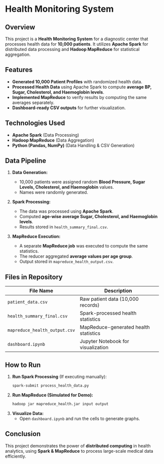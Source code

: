 # Health Monitoring System

## Overview
This project is a **Health Monitoring System** for a diagnostic center that processes health data for **10,000 patients**. It utilizes **Apache Spark** for distributed data processing and **Hadoop MapReduce** for statistical aggregation.

## Features
- **Generated 10,000 Patient Profiles** with randomized health data.
- **Processed Health Data** using Apache Spark to compute **average BP, Sugar, Cholesterol, and Haemoglobin levels**.
- **Implemented MapReduce** to verify results by computing the same averages separately.
- **Dashboard-ready CSV outputs** for further visualization.

## Technologies Used
- **Apache Spark** (Data Processing)
- **Hadoop MapReduce** (Data Aggregation)
- **Python (Pandas, NumPy)** (Data Handling & CSV Generation)

## Data Pipeline
1. **Data Generation:**  
   - 10,000 patients were assigned random **Blood Pressure, Sugar Levels, Cholesterol, and Haemoglobin** values.
   - Names were randomly generated.

2. **Spark Processing:**  
   - The data was processed using **Apache Spark**.
   - Computed **age-wise average Sugar, Cholesterol, and Haemoglobin levels**.
   - Results stored in `health_summary_final.csv`.

3. **MapReduce Execution:**  
   - A separate **MapReduce job** was executed to compute the same statistics.
   - The reducer aggregated **average values per age group**.
   - Output stored in `mapreduce_health_output.csv`.

## Files in Repository
| File Name | Description |
|-----------|-------------|
| `patient_data.csv` | Raw patient data (10,000 records) |
| `health_summary_final.csv` | Spark-processed health statistics |
| `mapreduce_health_output.csv` | MapReduce-generated health statistics |
| `dashboard.ipynb` | Jupyter Notebook for visualization |

## How to Run
1. **Run Spark Processing** (If executing manually):
   ```bash
   spark-submit process_health_data.py
   ```
2. **Run MapReduce (Simulated for Demo):**
   ```bash
   hadoop jar mapreduce_health.jar input output
   ```
3. **Visualize Data:**
   - Open `dashboard.ipynb` and run the cells to generate graphs.

## Conclusion
This project demonstrates the power of **distributed computing** in health analytics, using **Spark & MapReduce** to process large-scale medical data efficiently.
